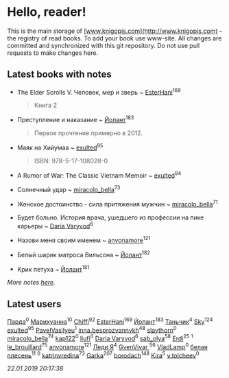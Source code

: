 # Hello, reader!
This is the main storage of [www.knigopis.com](http://www.knigopis.com) - the registry of read books.
To add your book use www-site. All changes are committed and synchronized with this git repository.
Do not use pull requests to make changes here.


## Latest books with notes
* The Elder Scrolls V. Человек, мер и зверь ~ [EsterHani](users/305/30558181-vkontakte)<sup>169</sup>
    > Книга 2

* Преступление и наказание ~ [Йолант](users/104/104690883692185089260-google)<sup>183</sup>
    > Первое прочтение примерно в 2012.

* Маяк на Хийумаа ~ [exulted](users/100/100599204551896265722-google)<sup>95</sup>
    > ISBN: 978-5-17-108028-0

* A Rumor of War: The Classic Vietnam Memoir ~ [exulted](users/100/100599204551896265722-google)<sup>94</sup>

* Солнечный удар ~ [miracolo_bella](users/180/180139283-vkontakte)<sup>73</sup>

* Женское достоинство - сила притяжения мужчин ~ [miracolo_bella](users/180/180139283-vkontakte)<sup>71</sup>

* Будет больно. История врача, ушедшего из профессии на пике карьеры ~ [Daria Varyvod](users/829/829893410524253-facebook)<sup>6</sup>

* Назови меня своим именем ~ [anvonamore](users/595/5957175-vkontakte)<sup>121</sup>

* Белый шарик матроса Вильсона ~ [Йолант](users/104/104690883692185089260-google)<sup>182</sup>

* Крик петуха ~ [Йолант](users/104/104690883692185089260-google)<sup>181</sup>


_More notes [here](latest_books_with_notes.md)._


## Latest users
[Парда](users/809/8093-vkontakte)<sup>0</sup> 
[Марихуанна](users/101/101373950743550846629-google)<sup>10</sup> 
[Chiffi](users/105/105831994080785626680-google)<sup>92</sup> 
[EsterHani](users/305/30558181-vkontakte)<sup>169</sup> 
[Йолант](users/104/104690883692185089260-google)<sup>183</sup> 
[Таньчик](users/209/2096581563762610-facebook)<sup>4</sup> 
[Sky](users/118/118049897850017649660-google)<sup>124</sup> 
[exulted](users/100/100599204551896265722-google)<sup>95</sup> 
[PavelVasilyeu](users/101/101313415532438839738-google)<sup>1</sup> 
[inna.besprozvannykh](users/733/73323849-yandex)<sup>48</sup> 
[slaythorn](users/782/7821585344375844810-mailru)<sup>0</sup> 
[miracolo_bella](users/180/180139283-vkontakte)<sup>74</sup> 
[kap122](users/887/88735301-yandex)<sup>0</sup> 
[liufi](users/153/1535375-vkontakte)<sup>0</sup> 
[Daria Varyvod](users/829/829893410524253-facebook)<sup>6</sup> 
[sab_olya](users/139/139338401-vkontakte)<sup>58</sup> 
[Erdi](users/104/104289450206538776186-googleplus)<sup>25</sup> 
[](users/382/382205963-vkontakte)<sup>1</sup> 
[le_brouillard](users/133/13330781-vkontakte)<sup>75</sup> 
[anvonamore](users/595/5957175-vkontakte)<sup>121</sup> 
[Леди Я](users/207/2079380078781646-facebook)<sup>4</sup> 
[GvenVivar ](users/158/158266434925901-facebook)<sup>56</sup> 
[VladLamp](users/108/108690635733644174817-google)<sup>0</sup> 
[белая плесень](users/104/104448632954411726505-google)<sup>11</sup> 
[](users/176/176006446-yandex)<sup>0</sup> 
[katrinvredina](users/233/2336755-vkontakte)<sup>72</sup> 
[Garka](users/115/115753719718250012620-google)<sup>207</sup> 
[borodach](users/157/15706320-vkontakte)<sup>148</sup> 
[Kira](users/108/108944458841064852769-google)<sup>5</sup> 
[v.tolcheev](users/737/73732330-vkontakte)<sup>0</sup> 


_22.01.2019 20:17:38_
